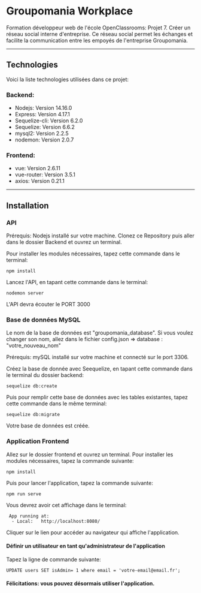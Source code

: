# Groupomania Workplace

Formation développeur web de l'école OpenClassrooms: Projet 7. Créer un réseau social interne d'entreprise. Ce réseau social permet les échanges et facilite la communication entre les empoyés de l'entreprise Groupomania.
___
## Technologies

Voici la liste technologies utilisées dans ce projet:

### Backend:

* Nodejs: Version 14.16.0
* Express: Version 4.17.1
* Sequelize-cli: Version 6.2.0
* Sequelize: Version 6.6.2
* mysql2: Version 2.2.5
* nodemon: Version 2.0.7

### Frontend:

* vue: Version 2.6.11
* vue-router: Version 3.5.1
* axios: Version 0.21.1
___
## Installation

### API

Prérequis: Nodejs installé sur votre machine.
Clonez ce Repository puis aller dans le dossier Backend et ouvrez un terminal. 

Pour installer les modules nécessaires, tapez cette commande dans le terminal:
```
npm install
```
Lancez l'API, en tapant cette commande dans le terminal: 
```
nodemon server
```

L'API devra écouter le PORT 3000 

### Base de données MySQL

Le nom de la base de données est "groupomania_database". Si vous voulez changer son nom, allez dans le fichier config.json => database : "votre_nouveau_nom"

Prérequis: mySQL installé sur votre machine et connecté sur le port 3306.

Créez la base de donnée avec Seequelize, en tapant cette commande dans le terminal du dossier backend:

```
sequelize db:create
```
Puis pour remplir cette base de données avec les tables existantes, tapez cette commande dans le même terminal:

```
sequelize db:migrate
```
Votre base de données est créée. 

### Application Frontend

Allez sur le dossier frontend et ouvrez un terminal. Pour installer les modules nécessaires, tapez la commande suivante:

```
npm install
```
Puis pour lancer l'application, tapez la commande suivante:
```
npm run serve
```
Vous devrez avoir cet affichage dans le terminal:

```
 App running at:
  - Local:   http://localhost:8080/
```
Cliquer sur le lien pour accéder au navigateur qui affiche l'application.

#### Définir un utilisateur en tant qu'administrateur de l'application

Tapez la ligne de commande suivante:

```
UPDATE users SET isAdmin= 1 where email = 'votre-email@email.fr';
```

#### Félicitations: vous pouvez désormais utiliser l'application.
